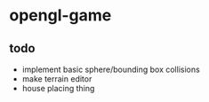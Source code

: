 # opengl-game

## todo
- implement basic sphere/bounding box collisions
- make terrain editor
- house placing thing
